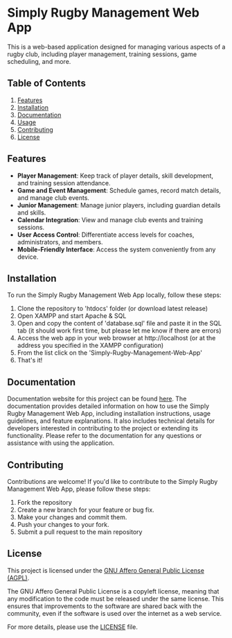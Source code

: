 # Simply Rugby Management Web App
 
This is a web-based application designed for managing various aspects of a rugby club, including player management, training sessions, game scheduling, and more.
 
## Table of Contents
1. [Features](#features)
2. [Installation](#installation)
3. [Documentation](#documentation)
4. [Usage](#usage)
5. [Contributing](#contributing)
6. [License](#license)
 
## Features
 
- **Player Management**: Keep track of player details, skill development, and training session attendance.
- **Game and Event Management**: Schedule games, record match details, and manage club events.
- **Junior Management**: Manage junior players, including guardian details and skills.
- **Calendar Integration**: View and manage club events and training sessions.
- **User Access Control**: Differentiate access levels for coaches, administrators, and members.
- **Mobile-Friendly Interface**: Access the system conveniently from any device.
 
## Installation
 
To run the Simply Rugby Management Web App locally, follow these steps:
 
1. Clone the repository to 'htdocs' folder (or download latest release)
2. Open XAMPP and start Apache & SQL
3. Open and copy the content of 'database.sql' file and paste it in the SQL tab (it should work first time, but please let me know if there are errors)
4. Access the web app in your web browser at http://localhost (or at the address you specified in the XAMPP configuration)
5. From the list click on the 'Simply-Rugby-Management-Web-App'
6. That's it!

## Documentation

Documentation website for this project can be found [here](link). The documentation provides detailed information on how to use the Simply Rugby Management Web App, including installation instructions, usage guidelines, and feature explanations. It also includes technical details for developers interested in contributing to the project or extending its functionality. Please refer to the documentation for any questions or assistance with using the application.

## Contributing

Contributions are welcome! If you'd like to contribute to the Simply Rugby Management Web App, please follow these steps:

1. Fork the repository
2. Create a new branch for your feature or bug fix.
3. Make your changes and commit them.
4. Push your changes to your fork.
5. Submit a pull request to the main repository

## License

This project is licensed under the [GNU Affero General Public License (AGPL)](LICENSE).

The GNU Affero General Public License is a copyleft license, meaning that any modification to the code must be released under the same license. This ensures that improvements to the software are shared back with the community, even if the software is used over the internet as a web service.

For more details, please use the [LICENSE](LICENSE.txt) file.
